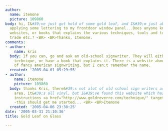 ```yaml
---
author:
  name: itemone
  picture: 109860
body: hi, I&#39;ve just got hold of some gold leaf, and I&#39;m just about to start
  applying some lettering to my frontdoor window panel...Does anyone know of any good
  websites, or books that explains the various techniques, tools and tricks of the
  trade etc.? <BR> <BR>Thanks, Itemone.
comments:
- author:
    name: kris
  body: If you can, go and ask an old-school signwriter. They will either have the
    technique, or have a book that explains it. There is a website about this sort
    of fancy american signwriting, but I can;t remember the name.
  created: '2005-04-01 05:29:55'
- author:
    name: itemone
    picture: 109860
  body: thanks Kris, there&#39;s not alot of old school sign writers around in this
    area, it&#39;s all vinyl, but I&#39;ve found this website which has got some good
    instructions <a href="http://www.goldreverre.com/technique/" target="_blank">http://www.goldreverre.com/technique/</a>
    -this should get me started... <BR> <BR>Itemone
  created: '2005-04-06 23:38:25'
date: '2005-03-31 21:10:36'
title: Gold Leaf on Glass

---
```

